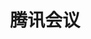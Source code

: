 ﻿---
id: 1053
title: "腾讯会议"
weight: 1053
version: "3.15.0.402"
updateTime: "2023-06-26T10:12:13"
debName: "http://113.24.212.22:8090/upload/file/TencentMeeting_0300000000_3.15.0.402_loongarch64_default.publish.deb"
debSize: "138.0 MB"
command: "/opt/wemeet/wemeetapp.sh"
---
